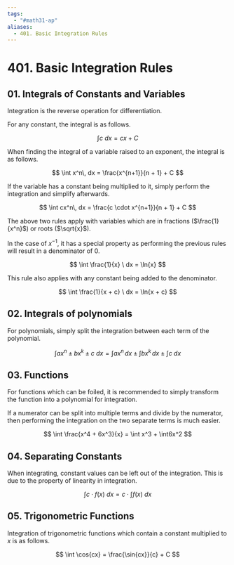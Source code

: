 ```yaml
---
tags:
  - "#math31-ap"
aliases:
  - 401. Basic Integration Rules
---
```

# 401. Basic Integration Rules

## 01. Integrals of Constants and Variables

Integration is the reverse operation for differentiation. 

For any constant, the integral is as follows. 

$$
\int c\ dx = cx + C
$$

When finding the integral of a variable raised to an exponent, the integral is as follows.

$$
\int x^n\, dx = \frac{x^{n+1}}{n + 1} + C
$$

If the variable has a constant being multiplied to it, simply perform the integration and simplify afterwards.

$$
\int cx^n\, dx = \frac{c \cdot x^{n+1}}{n + 1} + C
$$

The above two rules apply with variables which are in fractions ($\frac{1}{x^n}$) or roots ($\sqrt{x}$).

In the case of $x^{-1}$, it has a special property as performing the previous rules will result in a denominator of 0.

$$
\int \frac{1}{x} \ dx = \ln{x}
$$

This rule also applies with any constant being added to the denominator.

$$
\int \frac{1}{x + c} \ dx = \ln{x + c}
$$

## 02. Integrals of polynomials

For polynomials, simply split the integration between each term of the polynomial.

$$
\int ax^n \pm bx^k \pm c \ dx =
\int ax^n \, dx \pm \int bx^k \, dx  \pm \int c \ dx
$$
## 03. Functions

For functions which can be foiled, it is recommended to simply transform the function into a polynomial for integration.

If a numerator can be split into multiple terms and divide by the numerator, then performing the integration on the two separate terms is much easier.

$$
\int \frac{x^4 + 6x^3}{x} = \int x^3 + \int6x^2
$$

## 04. Separating Constants

When integrating, constant values can be left out of the integration. This is due to the property of linearity in integration.

$$
\int c \cdot f(x)\ dx = c \cdot \int{f(x) \ dx}
$$

## 05. Trigonometric Functions

Integration of trigonometric functions which contain a constant multiplied to $x$ is as follows.

$$
\int \cos{cx} = \frac{\sin{cx}}{c} + C
$$





